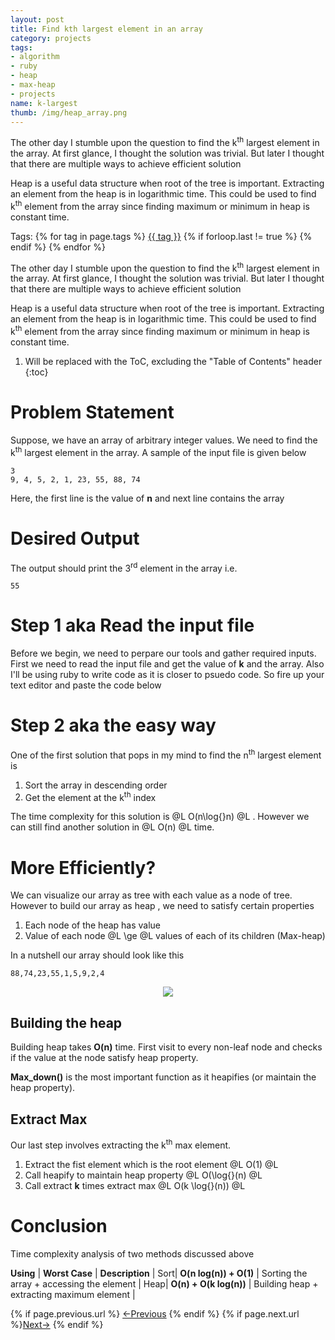 ```yaml
---
layout: post
title: Find kth largest element in an array
category: projects
tags:
- algorithm
- ruby
- heap
- max-heap
- projects
name: k-largest
thumb: /img/heap_array.png
---
```


<style type="text/css">
.myheading{font-family:Georgia, "Times New Roman", Times, serif;font-size:24px;margin-top:5px;margin-bottom:0;text-align:center;font-weight:400;color:#222}
.mysubheading{font-family:"Lucida Grande", Tahoma;font-size:10px;font-weight:lighter;font-variant:normal;text-transform:uppercase;color:#666;margin-top:10px;text-align:center!important;letter-spacing:.3em}
</style>

<p>The other day I stumble upon the question to find the k<sup>th</sup> largest element in the array. At first glance, I thought the solution was trivial. But later I thought that there are multiple ways to achieve efficient solution</p>

Heap is a useful data structure when root of the tree is important. Extracting an element from the heap is in logarithmic time. This could be used to find k<sup>th</sup> element from the array since finding maximum or minimum in heap is constant time.<!-- truncate_here -->

<p>Tags: {% for tag in page.tags %} <a class="mytag" href="/tag/{{ tag }}" title="View posts tagged with &quot;{{ tag }}&quot;">{{ tag }}</a>  {% if forloop.last != true %} {% endif %} {% endfor %} </p>


<p>The other day I stumble upon the question to find the k<sup>th</sup> largest element in the array. At first glance, I thought the solution was trivial. But later I thought that there are multiple ways to achieve efficient solution</p>

Heap is a useful data structure when root of the tree is important. Extracting an element from the heap is in logarithmic time. This could be used to find k<sup>th</sup> element from the array since finding maximum or minimum in heap is constant time.


1. Will be replaced with the ToC, excluding the "Table of Contents" header
{:toc}

# Problem Statement

Suppose, we have an array of arbitrary integer values. We need to find the k<sup>th</sup> largest element in the array. A sample of the input file is given below

	3
	9, 4, 5, 2, 1, 23, 55, 88, 74

Here, the first line is the value of **n** and next line contains the array
# Desired Output

The output should print the 3<sup>rd</sup> element in the array i.e.

	55

# Step 1 aka Read the input file

Before we begin, we need to perpare our tools and gather required inputs. First we need to read the input file and get the value of **k** and the array. Also I'll be using ruby to write code as it is closer to psuedo code. So fire up your text editor and paste the code below

<script src="https://gist.github.com/tushar-sharma/16d85b3cf0c0ee0922cf.js"></script>

# Step 2 aka the easy way

One of the first solution that pops in my mind to find the n<sup>th</sup> largest element is

1. Sort the array in descending order
2. Get the element at the k<sup>th</sup> index

The time complexity for this solution is @L O(n\log{}n) @L . However we can still find another solution in @L O(n) @L time.

# More Efficiently?

We can visualize our array as tree with each value as a node of tree. However to build our array as heap , we need to satisfy certain properties

1. Each node of the heap has value
2. Value of each node @L \ge @L values of each of its children  (Max-heap)

In a nutshell our array should look like this

	88,74,23,55,1,5,9,2,4

<p>
<center>
<img src="{{ root_url }}/img/heap_array.png" >
</center>
</p>


## Building the heap

Building heap takes **O(n)**  time. First visit to every non-leaf node and checks if the value at the node satisfy heap property.

<script src="https://gist.github.com/tushar-sharma/deae8f73464989f38d8e.js"></script>

**Max_down()** is the most important function as it heapifies (or maintain the heap property).

<script src="https://gist.github.com/tushar-sharma/fd126d8629dc09ed66ef.js"></script>

## Extract Max

Our last step involves extracting the k<sup>th</sup> max element.

1. Extract the fist element which is the root element     @L O(1) @L
2. Call heapify to maintain heap property     @L O(\log{}(n) @L
3. Call extract **k** times extract max  @L O(k \log{}(n)) @L

<script src="https://gist.github.com/tushar-sharma/0416b51745fb165cf830.js"></script>

# Conclusion

Time complexity analysis of two methods discussed above

**Using** |        **Worst Case** |  **Description** |
Sort|     **O(n log(n)) + O(1)**  | Sorting the array + accessing the element |
Heap|     **O(n) + O(k log(n))**  | Building heap + extracting maximum element |



<nav class="pagination clear" style="padding-bottom:20px;">
{% if page.previous.url %} <a class="prev-item" href="{{page.previous.url}}" title="Previous Post: {{page.previous.title}}">&larr;Previous</a>   {% endif %}  {% if page.next.url %}<a class="next-item" href="{{page.next.url}}" title="Next Post: {{page.next.title}}">Next&rarr;</a>         {% endif %}
</nav>


